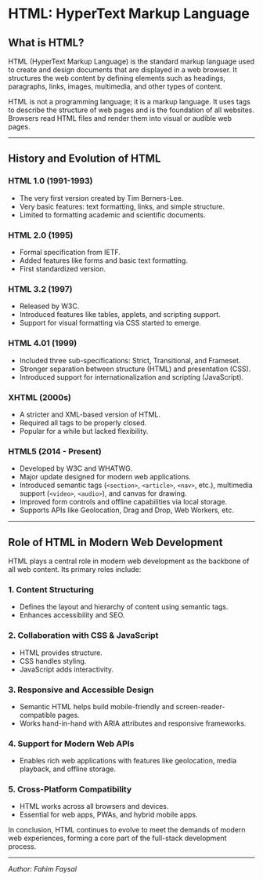 # HTML: HyperText Markup Language

## What is HTML?
HTML (HyperText Markup Language) is the standard markup language used to create and design documents that are displayed in a web browser. It structures the web content by defining elements such as headings, paragraphs, links, images, multimedia, and other types of content.

HTML is not a programming language; it is a markup language. It uses tags to describe the structure of web pages and is the foundation of all websites. Browsers read HTML files and render them into visual or audible web pages.

---

## History and Evolution of HTML

### HTML 1.0 (1991-1993)
- The very first version created by Tim Berners-Lee.
- Very basic features: text formatting, links, and simple structure.
- Limited to formatting academic and scientific documents.

### HTML 2.0 (1995)
- Formal specification from IETF.
- Added features like forms and basic text formatting.
- First standardized version.

### HTML 3.2 (1997)
- Released by W3C.
- Introduced features like tables, applets, and scripting support.
- Support for visual formatting via CSS started to emerge.

### HTML 4.01 (1999)
- Included three sub-specifications: Strict, Transitional, and Frameset.
- Stronger separation between structure (HTML) and presentation (CSS).
- Introduced support for internationalization and scripting (JavaScript).

### XHTML (2000s)
- A stricter and XML-based version of HTML.
- Required all tags to be properly closed.
- Popular for a while but lacked flexibility.

### HTML5 (2014 - Present)
- Developed by W3C and WHATWG.
- Major update designed for modern web applications.
- Introduced semantic tags (`<section>`, `<article>`, `<nav>`, etc.),
  multimedia support (`<video>`, `<audio>`), and canvas for drawing.
- Improved form controls and offline capabilities via local storage.
- Supports APIs like Geolocation, Drag and Drop, Web Workers, etc.

---

## Role of HTML in Modern Web Development

HTML plays a central role in modern web development as the backbone of all web content. Its primary roles include:

### 1. **Content Structuring**
- Defines the layout and hierarchy of content using semantic tags.
- Enhances accessibility and SEO.

### 2. **Collaboration with CSS & JavaScript**
- HTML provides structure.
- CSS handles styling.
- JavaScript adds interactivity.

### 3. **Responsive and Accessible Design**
- Semantic HTML helps build mobile-friendly and screen-reader-compatible pages.
- Works hand-in-hand with ARIA attributes and responsive frameworks.

### 4. **Support for Modern Web APIs**
- Enables rich web applications with features like geolocation, media playback, and offline storage.

### 5. **Cross-Platform Compatibility**
- HTML works across all browsers and devices.
- Essential for web apps, PWAs, and hybrid mobile apps.

In conclusion, HTML continues to evolve to meet the demands of modern web experiences, forming a core part of the full-stack development process.

---

*Author: Fahim Faysal*